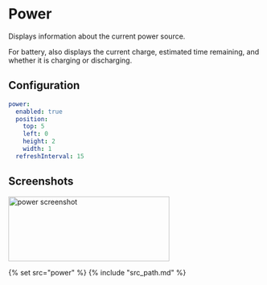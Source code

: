 # Power

Displays information about the current power source.

For battery, also displays the current charge, estimated time remaining, and whether it is charging or discharging.

## Configuration

```yaml
power:
  enabled: true
  position:
    top: 5
    left: 0
    height: 2
    width: 1
  refreshInterval: 15
```

## Screenshots

<img class="screenshot" src="/assets/modules/power.png" width="320" height="129" alt="power screenshot" />

{% set src="power" %}
{% include "src_path.md" %}